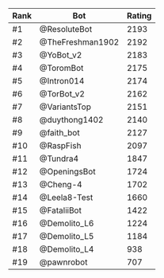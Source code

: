 Rank|Bot|Rating
---|---|---
#1|@ResoluteBot|2193
#2|@TheFreshman1902|2192
#3|@YoBot_v2|2183
#4|@ToromBot|2175
#5|@Intron014|2174
#6|@TorBot_v2|2162
#7|@VariantsTop|2151
#8|@duythong1402|2140
#9|@faith_bot|2127
#10|@RaspFish|2097
#11|@Tundra4|1847
#12|@OpeningsBot|1724
#13|@Cheng-4|1702
#14|@Leela8-Test|1660
#15|@FataliiBot|1422
#16|@Demolito_L6|1224
#17|@Demolito_L5|1184
#18|@Demolito_L4|938
#19|@pawnrobot|707
